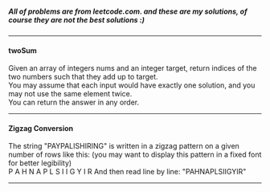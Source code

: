 ##### All of problems are from leetcode.com.  and these are my solutions, of course they are not the best solutions :)  

-------------------------------------------------------------------------------------

#### twoSum  

Given an array of integers nums and an integer target, return indices of the two numbers such that they add up to target.  
You may assume that each input would have exactly one solution, and you may not use the same element twice.  
You can return the answer in any order.  

----------------------------------------------------------------------------------

#### Zigzag Conversion
The string "PAYPALISHIRING" is written in a zigzag pattern on a given number of rows like this: (you may want to display this pattern in a fixed font for better legibility)  
P     A       H        N
A P  L  S   I    I     G
Y      I       R
And then read line by line: "PAHNAPLSIIGYIR"  

----------------------------------------------------------------------------------------